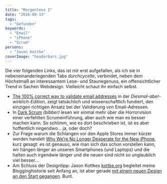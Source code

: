 ```yaml
---
title: "Morgenlese I"
date: "2016-09-13"
tags:
  - "Gefunden"
keywords:
  - "Email"
  - "iPhone"
  - "Scrum"
persons:
  - "Jason Kottke"
coverImage: "headerbars.jpg"
---
```


Die vier folgenden Links, das ist mir erst aufgefallen, als ich sie in nebeneinanderlegenden Tabs _durchcycelte_, verbindet, neben dem Höchstmaß an interessantem Lese- und Staunegenuss, ein offensichtlicher Trend in Sachen Webdesign. Vielleicht schaut ihr einfach selbst.

- [The 100% correct way to validate email addresses](https://hackernoon.com/the-100-correct-way-to-validate-email-addresses-7c4818f24643#.5k30fzs7p) in der _Diesmal-aber-wirklich-Edition_, zeigt tatsächlich und wissenschaftlich fundiert, den einzigen richtigen Ansatz bei der Validierung von Email-Adressen.
- In [Dark Scrum](http://ronjeffries.com/articles/016-09ff/defense/) _(bibber)_ lesen wir einmal mehr über die Horrorvision einer verfehlten Scrumeinführung, aber auch wie man es besser machen kann. So schlimm, wie es dort beschrieben ist, ist es aber hoffentlich nirgendwo… ja, oder doch?
- Zur Frage warum die Schlangen vor den Apple Stores immer kürzer werden handelt [Why We’re No Longer Desperate for the New iPhone](https://theringer.com/why-were-no-longer-desperate-for-the-new-iphone-709c10efa700#.axrd9n7ei), kurz gesagt: es ist genauso, wie man sich das schon vorstellen kann, wir hängen länger an unseren Smartphones (und Laptops) und die halten auch irgendwie länger und die neuen sind nicht so unglaublich viel besser…
- Am Schluss der Designtipp: Jason Kottkes [kottke.org](http://kottke.org/) begleitet meine Blogginghistorie seit Anfang an, ist aber gerade [mit einem neuen Design an den Start gegangen](http://kottke.org/16/09/kottkeorg-the-fall-2016-edition). Bunt.
